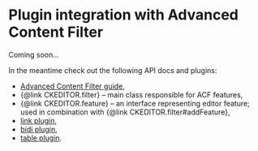 # Plugin integration with Advanced Content Filter

Coming soon...

In the meantime check out the following API docs and plugins:

* [Advanced Content Filter guide](#!/guide/dev_advanced_content_filter),
* {@link CKEDITOR.filter} &ndash; main class responsible for ACF features,
* {@link CKEDITOR.feature} &ndash; an interface representing editor feature; used in combination with {@link CKEDITOR.filter#addFeature},
* [link plugin](https://github.com/ckeditor/ckeditor-dev/blob/major/plugins/link/plugin.js#L51-L67),
* [bidi plugin](https://github.com/ckeditor/ckeditor-dev/blob/major/plugins/bidi/plugin.js#L128-L134),
* [table plugin](https://github.com/ckeditor/ckeditor-dev/blob/major/plugins/table/plugin.js#L17-L26).